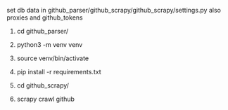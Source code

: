 set db data in github_parser/github_scrapy/github_scrapy/settings.py
also proxies and github_tokens


1. cd github_parser/

2. python3 -m venv venv

3. source venv/bin/activate

4. pip install -r requirements.txt

5. cd github_scrapy/

6. scrapy crawl github

